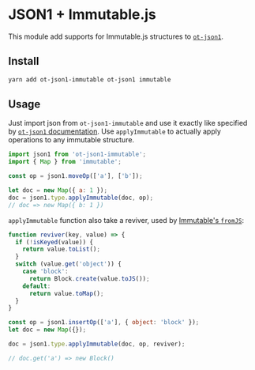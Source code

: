 # JSON1 + Immutable.js

This module add supports for Immutable.js structures to [`ot-json1`](https://github.com/ottypes/json1).

## Install

```bash
yarn add ot-json1-immutable ot-json1 immutable
```

## Usage

Just import json from `ot-json1-immutable` and use it exactly like specified by [`ot-json1` documentation](https://github.com/ottypes/json1/blob/master/README.md#usage). Use `applyImmutable` to actually apply operations to any immutable structure.

```js
import json1 from 'ot-json1-immutable';
import { Map } from 'immutable';

const op = json1.moveOp(['a'], ['b']);

let doc = new Map({ a: 1 });
doc = json1.type.applyImmutable(doc, op);
// doc => new Map({ b: 1 })
```

`applyImmutable` function also take a reviver, used by [Immutable's `fromJS`](https://immutable-js.github.io/immutable-js/docs/#/fromJS):

```js
function reviver(key, value) => {
  if (!isKeyed(value)) {
    return value.toList();
  }
  switch (value.get('object')) {
    case 'block':
      return Block.create(value.toJS());
    default:
      return value.toMap();
  }
}

const op = json1.insertOp(['a'], { object: 'block' });
let doc = new Map({});

doc = json1.type.applyImmutable(doc, op, reviver);

// doc.get('a') => new Block()
```
